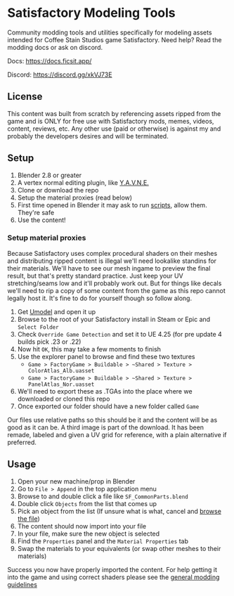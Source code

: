 # Satisfactory Modeling Tools
Community modding tools and utilities specifically for modeling assets intended for Coffee Stain Studios game Satisfactory. Need help? Read the modding docs or ask on discord.

Docs: https://docs.ficsit.app/

Discord: https://discord.gg/xkVJ73E

## License
This content was built from scratch by referencing assets ripped from the game and is ONLY for free use with Satisfactory mods, memes, videos, content, reviews, etc. Any other use (paid or otherwise) is against my and probably the developers desires and will be terminated.

## Setup
1. Blender 2.8 or greater
2. A vertex normal editing plugin, like [Y.A.V.N.E.](https://github.com/fedackb/yavne)
3. Clone or download the repo
4. Setup the material proxies (read below)
5. First time opened in Blender it may ask to run [scripts](https://github.com/DavidHGillen/Satisfactory_ModelingTools/blob/master/BlenderScripts.md), allow them. They're safe 
6. Use the content!

### Setup material proxies
Because Satisfactory uses complex procedural shaders on their meshes and distributing ripped content is illegal we'll need lookalike standins for their materials.
We'll have to see our mesh ingame to preview the final result, but that's pretty standard practice. Just keep your UV stretching/seams low and it'll probably work out.
But for things like decals we'll need to rip a copy of some content from the game as this repo cannot legally host it. It's fine to do for yourself though so follow along.

1. Get [Umodel](https://www.gildor.org/en/projects/umodel) and open it up
2. Browse to the root of your Satisfactory install in Steam or Epic and `Select Folder`
3. Check `Override Game Detection` and set it to UE 4.25 (for pre update 4 builds pick .23 or .22)
4. Now hit `OK`, this may take a few moments to finish
5. Use the explorer panel to browse and find these two textures
    * `Game > FactoryGame > Buildable > ~Shared > Texture > ColorAtlas_Alb.uasset`
    * `Game > FactoryGame > Buildable > ~Shared > Texture > PanelAtlas_Nor.uasset`
6. We'll need to export these as .TGAs into the place where we downloaded or cloned this repo
7. Once exported our folder should have a new folder called `Game`

Our files use relative paths so this should be it and the content will be as good as it can be.
A third image is part of the download. It has been remade, labeled and given a UV grid for reference, with a plain alternative if preferred.

## Usage
1. Open your new machine/prop in Blender
2. Go to `File > Append` in the top application menu
3. Browse to and double click a file like `SF_CommonParts.blend`
4. Double click `Objects` from the list that comes up
5. Pick an object from the list (If unsure what is what, cancel and [browse the file](https://github.com/DavidHGillen/Satisfactory_ModelingTools/blob/master/SF_CommonParts.md))
6. The content should now import into your file
7. In your file, make sure the new object is selected
8. Find the `Properties` panel and the `Material Properties` tab
9. Swap the materials to your equivalents (or swap other meshes to their materials)

Success you now have properly imported the content. For help getting it into the game and using correct shaders please see the [general modding guidelines](https://docs.ficsit.app/)
